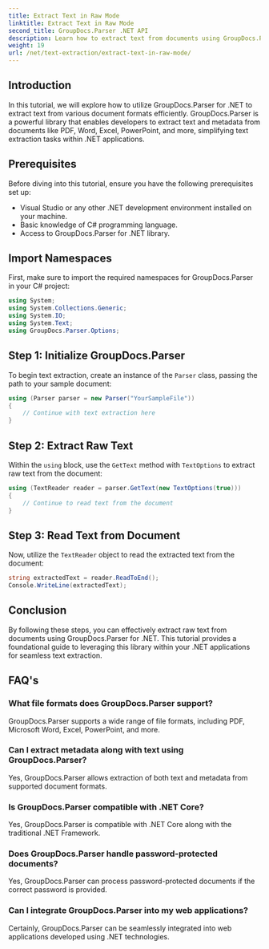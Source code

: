 ```yaml
---
title: Extract Text in Raw Mode
linktitle: Extract Text in Raw Mode
second_title: GroupDocs.Parser .NET API
description: Learn how to extract text from documents using GroupDocs.Parser for .NET. Easy, efficient, and seamless text extraction within your .NET applications.
weight: 19
url: /net/text-extraction/extract-text-in-raw-mode/
---
```

## Introduction
In this tutorial, we will explore how to utilize GroupDocs.Parser for .NET to extract text from various document formats efficiently. GroupDocs.Parser is a powerful library that enables developers to extract text and metadata from documents like PDF, Word, Excel, PowerPoint, and more, simplifying text extraction tasks within .NET applications.
## Prerequisites
Before diving into this tutorial, ensure you have the following prerequisites set up:
- Visual Studio or any other .NET development environment installed on your machine.
- Basic knowledge of C# programming language.
- Access to GroupDocs.Parser for .NET library.

## Import Namespaces
First, make sure to import the required namespaces for GroupDocs.Parser in your C# project:
```csharp
using System;
using System.Collections.Generic;
using System.IO;
using System.Text;
using GroupDocs.Parser.Options;
```
## Step 1: Initialize GroupDocs.Parser
To begin text extraction, create an instance of the `Parser` class, passing the path to your sample document:
```csharp
using (Parser parser = new Parser("YourSampleFile"))
{
    // Continue with text extraction here
}
```
## Step 2: Extract Raw Text
Within the `using` block, use the `GetText` method with `TextOptions` to extract raw text from the document:
```csharp
using (TextReader reader = parser.GetText(new TextOptions(true)))
{
    // Continue to read text from the document
}
```
## Step 3: Read Text from Document
Now, utilize the `TextReader` object to read the extracted text from the document:
```csharp
string extractedText = reader.ReadToEnd();
Console.WriteLine(extractedText);
```

## Conclusion
By following these steps, you can effectively extract raw text from documents using GroupDocs.Parser for .NET. This tutorial provides a foundational guide to leveraging this library within your .NET applications for seamless text extraction.

## FAQ's
### What file formats does GroupDocs.Parser support?
GroupDocs.Parser supports a wide range of file formats, including PDF, Microsoft Word, Excel, PowerPoint, and more.
### Can I extract metadata along with text using GroupDocs.Parser?
Yes, GroupDocs.Parser allows extraction of both text and metadata from supported document formats.
### Is GroupDocs.Parser compatible with .NET Core?
Yes, GroupDocs.Parser is compatible with .NET Core along with the traditional .NET Framework.
### Does GroupDocs.Parser handle password-protected documents?
Yes, GroupDocs.Parser can process password-protected documents if the correct password is provided.
### Can I integrate GroupDocs.Parser into my web applications?
Certainly, GroupDocs.Parser can be seamlessly integrated into web applications developed using .NET technologies.

